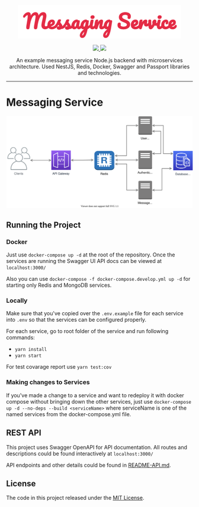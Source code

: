 <p align="center">
  <img src="./img-logo.png" alt="Messaging Service"/>
</p>
<p align="center">   
  <a href="https://codecov.io/gh/ahmetcanaydemir/messaging-service">
    <img src="https://codecov.io/gh/ahmetcanaydemir/messaging-service/branch/main/graph/badge.svg?token=xPBc7Qvo8M"/>
  </a>
  <a href="https://github.com/ahmetcanaydemir/messaging-service/actions/workflows/codecov.yml">
    <img src="https://github.com/ahmetcanaydemir/messaging-service/actions/workflows/codecov.yml/badge.svg?branch=main"/>
  </a>
</p>
<p align="center">An example messaging service Node.js backend with microservices architecture. Used NestJS, Redis, Docker, Swagger and Passport libraries and technologies. </p>

---

# Messaging Service
<p align="center">
  <img src="./img-architecture.svg" alt="Architecture"/>
</p>

## Running the Project

### Docker

Just use `docker-compose up -d` at the root of the repository. Once the services are running the Swagger UI API docs can be viewed at
`localhost:3000/`

Also you can use `docker-compose -f docker-compose.develop.yml up -d` for starting only Redis and MongoDB services.

### Locally

Make sure that you've copied over the `.env.example` file for each service into `.env` so that the services can be configured properly.

For each service, go to root folder of the service and run following commands:

- `yarn install`
- `yarn start`

For test covarage report use `yarn test:cov`

### Making changes to Services

If you've made a change to a service and want to redeploy it with docker compose without bringing down the other services,
just use `docker-compose up -d --no-deps --build <serviceName>` where serviceName is one of the named services from the
docker-compose.yml file.


## REST API

This project uses Swagger OpenAPI for API documentation. All routes and descriptions could be found interactively at `localhost:3000/`

API endpoints and other details could be found in [README-API.md](README-API.md).

## License

The code in this project released under the [MIT License](LICENSE).
